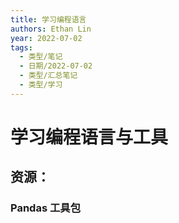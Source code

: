 ```yaml
---
title: 学习编程语言
authors: Ethan Lin
year: 2022-07-02 
tags:
  - 类型/笔记 
  - 日期/2022-07-02 
  - 类型/汇总笔记 
  - 类型/学习 
---
```



# 学习编程语言与工具


## 资源：

### Pandas 工具包












